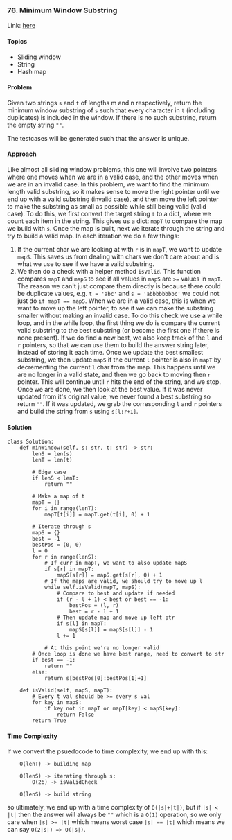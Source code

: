 ### 76. Minimum Window Substring

Link: [here](https://leetcode.com/problems/minimum-window-substring/description/)

#### Topics
- Sliding window
- String
- Hash map

#### Problem
Given two strings `s` and `t` of lengths m and n respectively, return the minimum window 
substring of `s` such that every character in `t` (including duplicates) is included in the window. If there is no such substring, return the empty string `""`.

The testcases will be generated such that the answer is unique.

#### Approach
Like almost all sliding window problems, this one will involve two pointers where one moves when we are in a valid case, and the other moves when we are in an invalid case. 
In this problem, we want to find the minimum length valid substring, so it makes sense to move the right pointer until we end up with a valid substring (invalid case), and then move the left pointer to make the substring as small as possible while still being valid (valid case).
To do this, we first convert the target string `t` to a dict, where we count each item in the string. This gives us a dict: `mapT` to compare the map we build with `s`. 
Once the map is built, next we iterate through the string and try to build a valid map. In each iteration we do a few things:
1. If the current char we are looking at with `r` is in `mapT`, we want to update `mapS`. This saves us from dealing with chars we don't care about and is what we use to see if we have a valid substring.
2. We then do a check with a helper method `isValid`. This function compares `mapT` and `mapS` to see if all values in `mapS` are `>=` values in `mapT`. The reason we can't just compare them directly is because there could be duplicate values, e.g. `t = 'abc'` and `s = 'abbbbbbbbc'` we could not just do `if mapT == mapS`.
When we are in a valid case, this is when we want to move up the left pointer, to see if we can make the substring smaller without making an invalid case. To do this check we use a while loop, and in the while loop, the first thing we do is compare the current valid substring to the best substring (or become the first one if there is none present). If we do find a new best, we also keep track of the `l` and `r` pointers, so that we can use them to build the answer string later, instead of storing it each time. Once we update the best smallest substring, we then update `mapS` if the current `l` pointer is also in `mapT` by decrementing the current `l` char from the map. This happens until we are no longer in a valid state, and then we go back to moving then `r` pointer.
This will continue until `r` hits the end of the string, and we stop.
Once we are done, we then look at the best value. If it was never updated from it's original value, we never found a best substring so return `""`. If it was updated, we grab the corresponding `l` and `r` pointers and build the string from `s` using `s[l:r+1]`.

#### Solution
```
class Solution:
    def minWindow(self, s: str, t: str) -> str:
        lenS = len(s)
        lenT = len(t)

        # Edge case
        if lenS < lenT:
            return ""
        
        # Make a map of t
        mapT = {}
        for i in range(lenT):
            mapT[t[i]] = mapT.get(t[i], 0) + 1
        
        # Iterate through s
        mapS = {}
        best = -1
        bestPos = (0, 0)
        l = 0
        for r in range(lenS):
            # If curr in mapT, we want to also update mapS
            if s[r] in mapT:
                mapS[s[r]] = mapS.get(s[r], 0) + 1
            # If the maps are valid, we should try to move up l
            while self.isValid(mapT, mapS):
                # Compare to best and update if needed
                if (r - l + 1) < best or best == -1:
                    bestPos = (l, r)
                    best = r - l + 1
                # Then update map and move up left ptr
                if s[l] in mapT:
                    mapS[s[l]] = mapS[s[l]] - 1
                l += 1
    
            # At this point we're no longer valid
        # Once loop is done we have best range, need to convert to str
        if best == -1:
            return ""
        else: 
            return s[bestPos[0]:bestPos[1]+1]
    
    def isValid(self, mapS, mapT):
        # Every t val should be >= every s val
        for key in mapS:
            if key not in mapT or mapT[key] < mapS[key]:
                return False
        return True
```

#### Time Complexity
If we convert the psuedocode to time complexity, we end up with this:
```
    O(lenT) -> building map

    O(lenS) -> iterating through s:
        O(26) -> isValidCheck
    
    O(lenS) -> build string
```
so ultimately, we end up with a time complexity of `O(|s|+|t|)`, but if `|s| < |t|` then the answer will always be `""` which is a `O(1)` operation, so we only care when `|s| >= |t|` which means worst case `|s| == |t|` which means we can say `O(2|s|) => O(|s|)`. 


